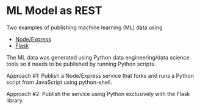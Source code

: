 # ML Model as REST
Two examples of publishing machine learning (ML) data using
- [Node/Express](/node/)
- [Flask](/flask/)

The ML data was generated using Python data engineering/data science tools so it needs to be published by running Python scripts.

Approach #1: Publish a Node/Express service that forks and runs a Python script from JavaScript using python-shell.

Approach #2: Publish the service using Python exclusively with the Flask library.

